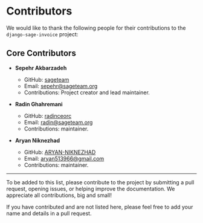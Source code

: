 # Contributors

We would like to thank the following people for their contributions to the `django-sage-invoice` project:

## Core Contributors

- **Sepehr Akbarzadeh**
  - GitHub: [sageteam](https://github.com/sepehr-akbarzadeh)
  - Email: sepehr@sageteam.org
  - Contributions: Project creator and lead maintainer.

- **Radin Ghahremani**
  - GitHub: [radinceorc](https://github.com/radinceorc)
  - Email: radin@sageteam.org
  - Contributions: maintainer.

- **Aryan Niknezhad**
  - GitHub: [ARYAN-NIKNEZHAD](https://github.com/ARYAN-NIKNEZHAD)
  - Email: aryan513966@gmail.com
  - Contributions: maintainer.
---

To be added to this list, please contribute to the project by submitting a pull request, opening issues, or helping improve the documentation. We appreciate all contributions, big and small!

If you have contributed and are not listed here, please feel free to add your name and details in a pull request.
